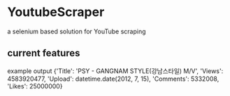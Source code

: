 # YoutubeScraper
a selenium based solution for YouTube scraping 

## current features
example output
{'Title': 'PSY - GANGNAM STYLE(강남스타일) M/V', 'Views': 4583920477, 'Upload': datetime.date(2012, 7, 15), 'Comments': 5332008, 'Likes': 25000000}


